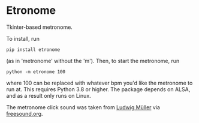 # Etronome
Tkinter-based metronome.

To install, run 
```
pip install etronome
```
(as in 'metronome' without the 'm'). Then, to start the metronome, run 
```
python -m etronome 100
```
where 100 can be replaced with whatever bpm you'd like the metronome to run at. This requires Python 3.8 or higher. The package depends on ALSA, and as a result only runs on Linux.

The metronome click sound was taken from [Ludwig Müller](http://ludwigmueller.net) via [freesound.org](https://freesound.org).
